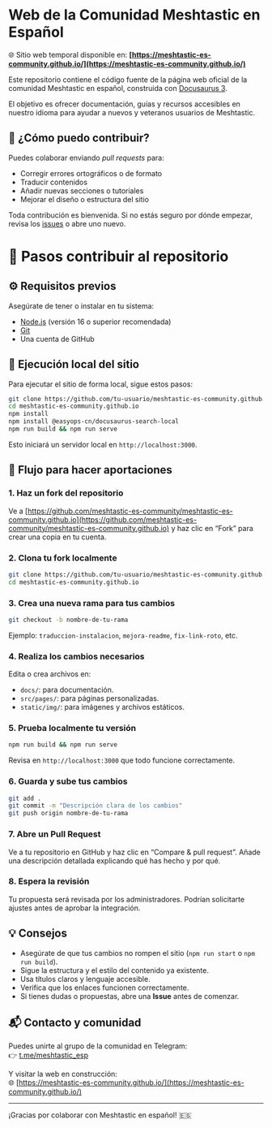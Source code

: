 # Web de la Comunidad Meshtastic en Español

🌐 Sitio web temporal disponible en: **[https://meshtastic-es-community.github.io/](https://meshtastic-es-community.github.io/)**

Este repositorio contiene el código fuente de la página web oficial de la comunidad Meshtastic en español, construida con [Docusaurus 3](https://docusaurus.io/).

El objetivo es ofrecer documentación, guías y recursos accesibles en nuestro idioma para ayudar a nuevos y veteranos usuarios de Meshtastic.

## 🚀 ¿Cómo puedo contribuir?

Puedes colaborar enviando _pull requests_ para:

- Corregir errores ortográficos o de formato
- Traducir contenidos
- Añadir nuevas secciones o tutoriales
- Mejorar el diseño o estructura del sitio

Toda contribución es bienvenida. Si no estás seguro por dónde empezar, revisa los [issues](https://github.com/meshtastic-es-community/meshtastic-es-community.github.io/issues) o abre uno nuevo.



# 🤝 Pasos contribuir al repositorio

## ⚙️ Requisitos previos

Asegúrate de tener o instalar en tu sistema:

- [Node.js](https://nodejs.org/) (versión 16 o superior recomendada)  
- [Git](https://git-scm.com/)  
- Una cuenta de GitHub

## 🚀 Ejecución local del sitio

Para ejecutar el sitio de forma local, sigue estos pasos:

```bash
git clone https://github.com/tu-usuario/meshtastic-es-community.github.io.git
cd meshtastic-es-community.github.io
npm install
npm install @easyops-cn/docusaurus-search-local
npm run build && npm run serve
```

Esto iniciará un servidor local en `http://localhost:3000`.

## 🌿 Flujo para hacer aportaciones

### 1. Haz un fork del repositorio

Ve a [https://github.com/meshtastic-es-community/meshtastic-es-community.github.io](https://github.com/meshtastic-es-community/meshtastic-es-community.github.io) y haz clic en “Fork” para crear una copia en tu cuenta.

### 2. Clona tu fork localmente

```bash
git clone https://github.com/tu-usuario/meshtastic-es-community.github.io.git
cd meshtastic-es-community.github.io
```

### 3. Crea una nueva rama para tus cambios

```bash
git checkout -b nombre-de-tu-rama
```

Ejemplo: `traduccion-instalacion`, `mejora-readme`, `fix-link-roto`, etc.

### 4. Realiza los cambios necesarios

Edita o crea archivos en:

- `docs/`: para documentación.  
- `src/pages/`: para páginas personalizadas.  
- `static/img/`: para imágenes y archivos estáticos.

### 5. Prueba localmente tu versión

```bash
npm run build && npm run serve
```

Revisa en `http://localhost:3000` que todo funcione correctamente.

### 6. Guarda y sube tus cambios

```bash
git add .
git commit -m "Descripción clara de los cambios"
git push origin nombre-de-tu-rama
```

### 7. Abre un Pull Request

Ve a tu repositorio en GitHub y haz clic en “Compare & pull request”. Añade una descripción detallada explicando qué has hecho y por qué.

### 8. Espera la revisión

Tu propuesta será revisada por los administradores. Podrían solicitarte ajustes antes de aprobar la integración.

## 💡 Consejos

- Asegúrate de que tus cambios no rompen el sitio (`npm run start` o `npm run build`).  
- Sigue la estructura y el estilo del contenido ya existente.  
- Usa títulos claros y lenguaje accesible.  
- Verifica que los enlaces funcionen correctamente.  
- Si tienes dudas o propuestas, abre una **Issue** antes de comenzar.

## 📬 Contacto y comunidad

Puedes unirte al grupo de la comunidad en Telegram:  
👉 [t.me/meshtastic_esp](https://t.me/meshtastic_esp)

Y visitar la web en construcción:  
🌐 [https://meshtastic-es-community.github.io/](https://meshtastic-es-community.github.io/)

---

¡Gracias por colaborar con Meshtastic en español! 🇪🇸

````
